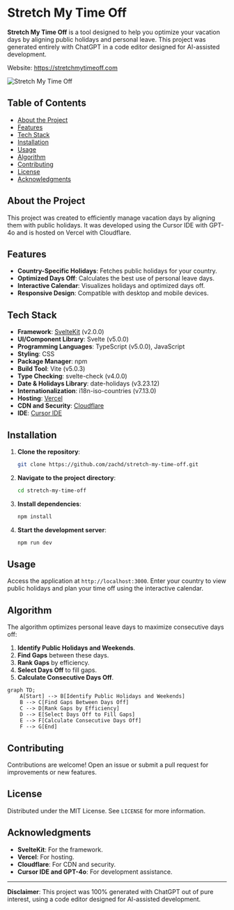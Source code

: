 # Stretch My Time Off

**Stretch My Time Off** is a tool designed to help you optimize your vacation days by aligning public holidays and personal leave. This project was generated entirely with ChatGPT in a code editor designed for AI-assisted development.

Website: https://stretchmytimeoff.com

![Stretch My Time Off](screenshot.png)

## Table of Contents

- [About the Project](#about-the-project)
- [Features](#features)
- [Tech Stack](#tech-stack)
- [Installation](#installation)
- [Usage](#usage)
- [Algorithm](#algorithm)
- [Contributing](#contributing)
- [License](#license)
- [Acknowledgments](#acknowledgments)

## About the Project

This project was created to efficiently manage vacation days by aligning them with public holidays. It was developed using the Cursor IDE with GPT-4o and is hosted on Vercel with Cloudflare.

## Features

- **Country-Specific Holidays**: Fetches public holidays for your country.
- **Optimized Days Off**: Calculates the best use of personal leave days.
- **Interactive Calendar**: Visualizes holidays and optimized days off.
- **Responsive Design**: Compatible with desktop and mobile devices.

## Tech Stack

- **Framework**: [SvelteKit](https://kit.svelte.dev/) (v2.0.0)
- **UI/Component Library**: Svelte (v5.0.0)
- **Programming Languages**: TypeScript (v5.0.0), JavaScript
- **Styling**: CSS
- **Package Manager**: npm
- **Build Tool**: Vite (v5.0.3)
- **Type Checking**: svelte-check (v4.0.0)
- **Date & Holidays Library**: date-holidays (v3.23.12)
- **Internationalization**: i18n-iso-countries (v7.13.0)
- **Hosting**: [Vercel](https://vercel.com/)
- **CDN and Security**: [Cloudflare](https://www.cloudflare.com/)
- **IDE**: [Cursor IDE](https://cursor.so/)

## Installation

1. **Clone the repository**:
   ```bash
   git clone https://github.com/zachd/stretch-my-time-off.git
   ```

2. **Navigate to the project directory**:
   ```bash
   cd stretch-my-time-off
   ```

3. **Install dependencies**:
   ```bash
   npm install
   ```

4. **Start the development server**:
   ```bash
   npm run dev
   ```

## Usage

Access the application at `http://localhost:3000`. Enter your country to view public holidays and plan your time off using the interactive calendar.

## Algorithm

The algorithm optimizes personal leave days to maximize consecutive days off:

1. **Identify Public Holidays and Weekends**.
2. **Find Gaps** between these days.
3. **Rank Gaps** by efficiency.
4. **Select Days Off** to fill gaps.
5. **Calculate Consecutive Days Off**.

```mermaid
graph TD;
    A[Start] --> B[Identify Public Holidays and Weekends]
    B --> C[Find Gaps Between Days Off]
    C --> D[Rank Gaps by Efficiency]
    D --> E[Select Days Off to Fill Gaps]
    E --> F[Calculate Consecutive Days Off]
    F --> G[End]
```

## Contributing

Contributions are welcome! Open an issue or submit a pull request for improvements or new features.

## License

Distributed under the MIT License. See `LICENSE` for more information.

## Acknowledgments

- **SvelteKit**: For the framework.
- **Vercel**: For hosting.
- **Cloudflare**: For CDN and security.
- **Cursor IDE and GPT-4o**: For development assistance.

---

**Disclaimer**: This project was 100% generated with ChatGPT out of pure interest, using a code editor designed for AI-assisted development.
